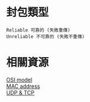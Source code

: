 # 封包類型
```
Reliable 可靠的 (失敗重傳)
Unreliable 不可靠的 (失敗不重傳)
```

# 相關資源
[OSI model](https://en.wikipedia.org/wiki/OSI_model)\
[MAC address](https://en.wikipedia.org/wiki/MAC_address)\
[UDP & TCP](https://en.wikipedia.org/wiki/User_Datagram_Protocol#Comparison_of_UDP_and_TCP)
